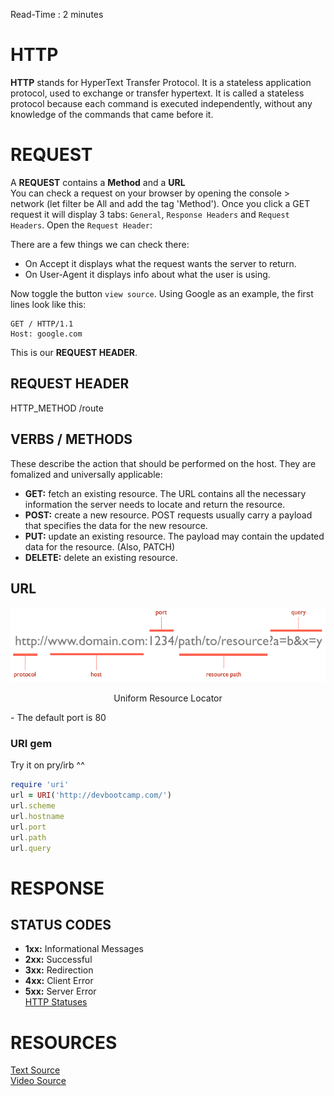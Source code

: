 Read-Time : 2 minutes

# HTTP
**HTTP**  stands for HyperText Transfer Protocol. It is a stateless application protocol, used to exchange or transfer hypertext. It is called a stateless protocol because each command is executed independently, without any knowledge of the commands that came before it.

# REQUEST
A **REQUEST** contains a **Method** and a **URL**  
You can check a request on your browser by opening the console > network (let filter be All and add the tag 'Method').
Once you click a GET request it will display 3 tabs: `General`, `Response Headers` and
`Request Headers`. 
Open the `Request Header`:  

There are a few things we can check there:

- On Accept it displays what the request wants the server to return.
- On User-Agent it displays info about what the user is using.

Now toggle the button `view source`. Using Google as an example, the first lines look like this:  
```
GET / HTTP/1.1
Host: google.com
```
This is our **REQUEST HEADER**.  

## REQUEST HEADER
HTTP_METHOD /route 

## VERBS / METHODS
These describe the action that should be performed on the host. They are fomalized and universally applicable:  

- **GET:** fetch an existing resource. The URL contains all the necessary information the server needs to locate and return the resource.  
- **POST:** create a new resource. POST requests usually carry a payload that specifies the data for the new resource.  
- **PUT:** update an existing resource. The payload may contain the updated data for the resource. (Also, PATCH)  
- **DELETE:** delete an existing resource.  

## URL
![URL Layout](https://github.com/LucasKuhn/notes/blob/master/phase2/images/http1-url-structure.png)  
<p align="center">Uniform Resource Locator</p>
 - The default port is 80  
 
### URI gem  
Try it on pry/irb ^^  
```ruby 
require 'uri'
url = URI('http://devbootcamp.com/')
url.scheme
url.hostname
url.port
url.path
url.query
```

# RESPONSE

## STATUS CODES
- **1xx:** Informational Messages
- **2xx:** Successful
- **3xx:** Redirection
- **4xx:** Client Error
- **5xx:** Server Error  
[HTTP Statuses](https://httpstatuses.com/)  

# RESOURCES 
[Text Source](https://code.tutsplus.com/tutorials/http-the-protocol-every-web-developer-must-know-part-1--net-31177)  
[Video Source](https://talks.devbootcamp.com/intro-to-http)  

